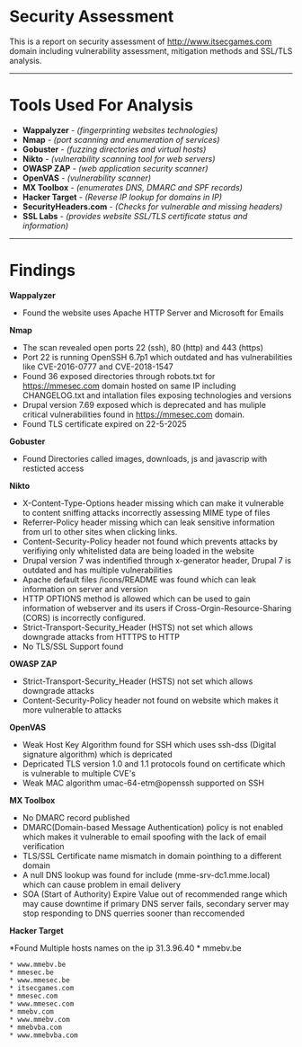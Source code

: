 # Security Assessment
This is a report on security assessment of http://www.itsecgames.com domain including vulnerability assessment, mitigation methods and SSL/TLS analysis.

---

# Tools Used For Analysis
 * **Wappalyzer** - *(fingerprinting websites technologies)*
 * **Nmap**  - *(port scanning and enumeration of services)*
 * **Gobuster**  - *(fuzzing directories and virtual hosts)*
 * **Nikto**  - *(vulnerability scanning tool for web servers)*
 * **OWASP ZAP**  - *(web application security scanner)*
 * **OpenVAS**  - *(vulnerability scanner)*
 * **MX Toolbox**  - *(enumerates DNS, DMARC and SPF records)*
 * **Hacker Target** - *(Reverse IP lookup for domains in IP)*
 * **SecurityHeaders.com** - *(Checks for vulnerable and missing headers)*
 * **SSL Labs** - *(provides website SSL/TLS certificate status and information)*

---

# Findings
 **Wappalyzer** 
 * Found the website uses Apache HTTP Server and Microsoft for Emails

 **Nmap**

 * The scan revealed open ports 22 (ssh), 80 (http) and 443 (https)
 * Port 22 is running OpenSSH 6.7p1 which outdated and has vulnerabilities like CVE-2016-0777 and CVE-2018-1547
 * Found 36 exposed directories through robots.txt for https://mmesec.com domain hosted on same IP including CHANGELOG.txt and intallation files exposing technologies and versions 
 * Drupal version 7.69 exposed which is deprecated and has muliple critical vulnerabilities found in https://mmesec.com domain.
 * Found TLS certificate expired on 22-5-2025

 **Gobuster**

 * Found Directories called images, downloads, js and javascrip with resticted access

 **Nikto**
 
 * X-Content-Type-Options header missing which can make it vulnerable to content sniffing attacks incorrectly assessing MIME type of files
 * Referrer-Policy header missing which can leak sensitive information from url to other sites when clicking links.
 * Content-Security-Policy header not found which prevents attacks by verifiying only whitelisted data are being loaded in the website
 * Drupal version 7 was indentified through x-generator header, Drupal 7 is outdated and has multiple vulnerabilities
 * Apache default files /icons/README was found which can leak information on server and version
 * HTTP OPTIONS method is allowed which can be used to gain information of webserver and its users if Cross-Orgin-Resource-Sharing (CORS) is incorrectly configured.
 * Strict-Transport-Security_Header (HSTS) not set which allows downgrade attacks from HTTTPS to HTTP
 * No TLS/SSL Support found

 **OWASP ZAP**
 
 * Strict-Transport-Security_Header (HSTS) not set which allows downgrade attacks
 * Content-Security-Policy header not found on website which makes it more vulnerable to attacks

 **OpenVAS**
 
 * Weak Host Key Algorithm found for SSH which uses ssh-dss (Digital signature algorithm) which is depricated
 * Depricated TLS version 1.0 and 1.1 protocols found on certificate which is vulnerable to multiple CVE's 
 * Weak MAC algorithm umac-64-etm@openssh supported on SSH

 **MX Toolbox**

 * No DMARC record published 
 * DMARC(Domain-based Message Authentication) policy is not enabled which makes it vulnerable to email spoofing with the lack of email verification
 * TLS/SSL Certificate name mismatch in domain pointhing to a different domain
 * A null DNS lookup was found for include (mme-srv-dc1.mme.local) which can cause problem in email delivery
 * SOA (Start of Authority) Expire Value out of recommended range which may cause downtime if primary DNS server fails, secondary server may stop responding to DNS querries sooner than reccomended

 **Hacker Target**

 *Found Multiple hosts names on the ip 31.3.96.40
    * mmebv.be
    
    * www.mmebv.be
    * mmesec.be
    * www.mmesec.be
    * itsecgames.com
    * mmesec.com
    * www.mmesec.com
    * mmebv.com
    * www.mmebv.com
    * mmebvba.com
    * www.mmebvba.com

 
